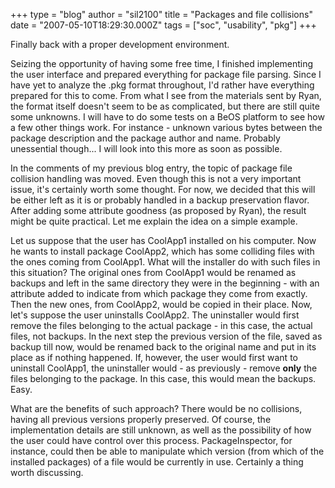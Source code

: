 +++
type = "blog"
author = "sil2100"
title = "Packages and file collisions"
date = "2007-05-10T18:29:30.000Z"
tags = ["soc", "usability", "pkg"]
+++

Finally back with a proper development environment.

Seizing the opportunity of having some free time, I finished implementing the user interface and prepared everything for package file parsing. Since I have yet to analyze the .pkg format throughout, I'd rather have everything prepared for this to come. From what I see from the materials sent by Ryan, the format itself doesn't seem to be as complicated, but there are still quite some unknowns. I will have to do some tests on a BeOS platform to see how a few other things work. For instance - unknown various bytes between the package description and the package author and name. Probably unessential though...
I will look into this more as soon as possible.

In the comments of my previous blog entry, the topic of package file collision handling was moved. Even though this is not a very important issue, it's certainly worth some thought. For now, we decided that this will be either left as it is or probably handled in a backup preservation flavor. After adding some attribute goodness (as proposed by Ryan), the result might be quite practical. Let me explain the idea on a simple example.

Let us suppose that the user has CoolApp1 installed on his computer. Now he wants to install package CoolApp2, which has some colliding files with the ones coming from CoolApp1. What will the installer do with such files in this situation? The original ones from CoolApp1 would be renamed as backups and left in the same directory they were in the beginning - with an attribute added to indicate from which package they come from exactly. Then the new ones, from CoolApp2, would be copied in their place.
Now, let's suppose the user uninstalls CoolApp2. The uninstaller would first remove the files belonging to the actual package - in this case, the actual files, not backups. In the next step the previous version of the file, saved as backup till now, would be renamed back to the original name and put in its place as if nothing happened.
If, however, the user would first want to uninstall CoolApp1, the uninstaller would - as previously - remove <b>only</b> the files belonging to the package. In this case, this would mean the backups. Easy.

What are the benefits of such approach? There would be no collisions, having all previous versions properly preserved. Of course, the implementation details are still unknown, as well as the possibility of how the user could have control over this process. PackageInspector, for instance, could then be able to manipulate which version (from which of the installed packages) of a file would be currently in use. Certainly a thing worth discussing.
